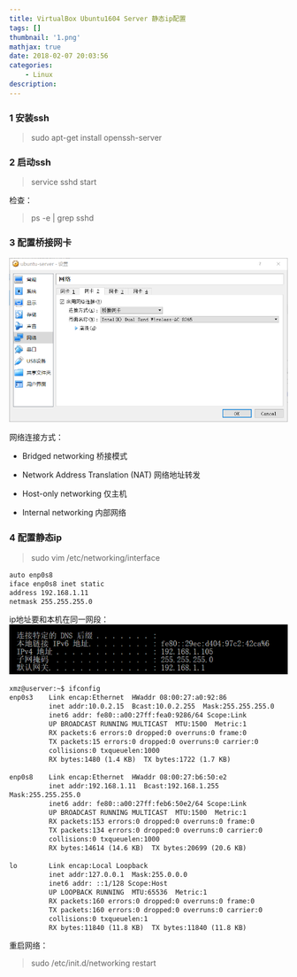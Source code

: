 ```yaml
---
title: VirtualBox Ubuntu1604 Server 静态ip配置
tags: []
thumbnail: '1.png'
mathjax: true
date: 2018-02-07 20:03:56
categories:
	- Linux
description:
---
```


### 1 安装ssh

> sudo apt-get install openssh-server

### 2 启动ssh

> service sshd start

检查：

> ps -e | grep sshd

### 3 配置桥接网卡

![](VirtualBox-Ubuntu1604-Server-静态ip配置/50708098.jpg)

网络连接方式：

- Bridged networking 桥接模式

- Network Address Translation (NAT) 网络地址转发

- Host-only networking 仅主机

- Internal networking 内部网络

### 4 配置静态ip

> sudo vim /etc/networking/interface

```shell
auto enp0s8
iface enp0s8 inet static
address 192.168.1.11
netmask 255.255.255.0
```
ip地址要和本机在同一网段：
![](VirtualBox-Ubuntu1604-Server-静态ip配置/66215780.jpg)

```shell
xmz@userver:~$ ifconfig
enp0s3    Link encap:Ethernet  HWaddr 08:00:27:a0:92:86
          inet addr:10.0.2.15  Bcast:10.0.2.255  Mask:255.255.255.0
          inet6 addr: fe80::a00:27ff:fea0:9286/64 Scope:Link
          UP BROADCAST RUNNING MULTICAST  MTU:1500  Metric:1
          RX packets:6 errors:0 dropped:0 overruns:0 frame:0
          TX packets:15 errors:0 dropped:0 overruns:0 carrier:0
          collisions:0 txqueuelen:1000
          RX bytes:1480 (1.4 KB)  TX bytes:1722 (1.7 KB)

enp0s8    Link encap:Ethernet  HWaddr 08:00:27:b6:50:e2
          inet addr:192.168.1.11  Bcast:192.168.1.255  Mask:255.255.255.0
          inet6 addr: fe80::a00:27ff:feb6:50e2/64 Scope:Link
          UP BROADCAST RUNNING MULTICAST  MTU:1500  Metric:1
          RX packets:153 errors:0 dropped:0 overruns:0 frame:0
          TX packets:134 errors:0 dropped:0 overruns:0 carrier:0
          collisions:0 txqueuelen:1000
          RX bytes:14614 (14.6 KB)  TX bytes:20699 (20.6 KB)

lo        Link encap:Local Loopback
          inet addr:127.0.0.1  Mask:255.0.0.0
          inet6 addr: ::1/128 Scope:Host
          UP LOOPBACK RUNNING  MTU:65536  Metric:1
          RX packets:160 errors:0 dropped:0 overruns:0 frame:0
          TX packets:160 errors:0 dropped:0 overruns:0 carrier:0
          collisions:0 txqueuelen:1
          RX bytes:11840 (11.8 KB)  TX bytes:11840 (11.8 KB)

```

重启网络：

> sudo /etc/init.d/networking restart